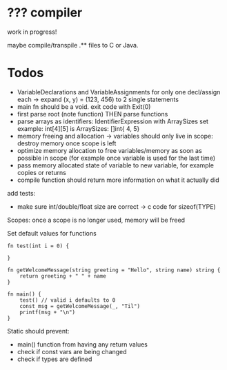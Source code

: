 # ??? compiler

work in progress!

maybe compile/transpile .** files to C or Java.

# Todos
- VariableDeclarations and VariableAssignments for only one decl/assign each -> expand (x, y) = (123, 456) to 2 single statements 
- main fn should be a void. exit code with Exit(0)
- first parse root (note function) THEN parse functions
- parse arrays as identifiers: IdentifierExpression with ArraySizes set example: int[4][5] is ArraySizes: []int{ 4, 5}
- memory freeing and allocation -> variables should only live in scope: destroy memory once scope is left
- optimize memory allocation to free variables/memory as soon as possible in scope (for example once variable is used for the last time)
- pass memory allocated state of variable to new variable, for example copies or returns
- compile function should return more information on what it actually did

add tests:
- make sure int/double/float size are correct -> c code for sizeof(TYPE)

Scopes: once a scope is no longer used, memory will be freed

Set default values for functions
```
fn test(int i = 0) {

}

fn getWelcomeMessage(string greeting = "Hello", string name) string {
    return greeting + " " + name
}

fn main() {
    test() // valid i defaults to 0
    const msg = getWelcomeMessage(_, "Til")
    printf(msg + "\n")
}
```

Static should prevent:

- main() function from having any return values
- check if const vars are being changed
- check if types are defined
